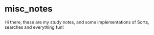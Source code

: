 # misc_notes

Hi there, these are my study notes, and some implementations of Sorts, searches and everything fun!


